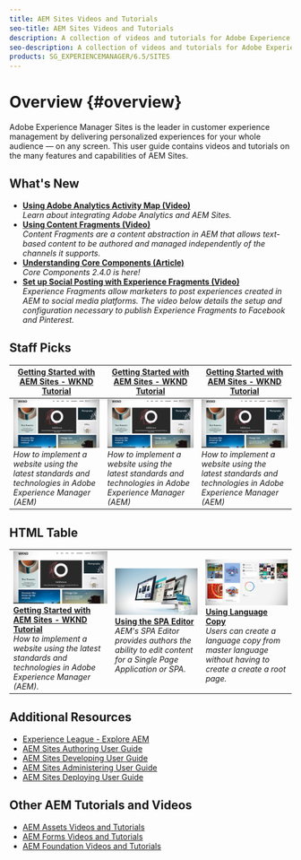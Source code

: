 ```yaml
---
title: AEM Sites Videos and Tutorials
seo-title: AEM Sites Videos and Tutorials
description: A collection of videos and tutorials for Adobe Experience Manager Sites. 
seo-description: A collection of videos and tutorials for Adobe Experience Manager Sites
products: SG_EXPERIENCEMANAGER/6.5/SITES
---
```


# Overview {#overview}

Adobe Experience Manager Sites is the leader in customer experience management by delivering personalized experiences for your whole audience — on any screen. This user guide contains videos and tutorials on the many features and capabilities of AEM Sites.

## What's New

* **[Using Adobe Analytics Activity Map (Video)](./analytics/activity-map-feature-video-use.md)**  
  *Learn about integrating Adobe Analytics and AEM Sites.*
* **[Using Content Fragments (Video)](./content-fragments/content-fragments-feature-video-use.md)**  
    *Content Fragments are a content abstraction in AEM that allows text-based content to be authored and managed independently of the channels it supports.*
* **[Understanding Core Components (Article)](./components/core-components-feature-video-understand.md)**  
    *Core Components 2.4.0 is here!*
* **[Set up Social Posting with Experience Fragments (Video)](./experience-fragments/experience-fragments-social-technical-video-setup.md)**  
    *Experience Fragments allow marketers to post experiences created in AEM to social media platforms. The video below details the setup and configuration necessary to publish Experience Fragments to Facebook and Pinterest.*

## Staff Picks

|[Getting Started with AEM Sites - WKND Tutorial](https://docs.adobe.com/content/help/en/experience-manager-learn/getting-started-wknd-tutorial-develop/overview.html)|[Getting Started with AEM Sites - WKND Tutorial](https://docs.adobe.com/content/help/en/experience-manager-learn/getting-started-wknd-tutorial-develop/overview.html)|[Getting Started with AEM Sites - WKND Tutorial](https://docs.adobe.com/content/help/en/experience-manager-learn/getting-started-wknd-tutorial-develop/overview.html)|
|---------|------|------|
| ![Getting Started with AEM Sites - WKND Tutorial](assets/aem-wknd-tutorial.png) <br/> *How to implement a website using the latest standards and technologies in Adobe Experience Manager (AEM)*| ![Getting Started with AEM Sites - WKND Tutorial](assets/aem-wknd-tutorial.png) <br/> *How to implement a website using the latest standards and technologies in Adobe Experience Manager (AEM)* | ![Getting Started with AEM Sites - WKND Tutorial](assets/aem-wknd-tutorial.png) <br/> *How to implement a website using the latest standards and technologies in Adobe Experience Manager (AEM)* |

## HTML Table

<table>
<tr>
  <td>
    <a href="https://docs.adobe.com/content/help/en/experience-manager-learn/getting-started-wknd-tutorial-develop/overview.html">
    <img alt="Getting Started with AEM Sites - WKND Tutorial" src="assets/aem-wknd-tutorial.png" />
    </a>
    <br/>
     <a href="https://docs.adobe.com/content/help/en/experience-manager-learn/getting-started-wknd-tutorial-develop/overview.html">
    <b>Getting Started with AEM Sites - WKND Tutorial</b><br/>
    </a>
    <i>How to implement a website using the latest standards and technologies in Adobe Experience Manager (AEM).</i>
  </td>
  <td>
    <a href="spa-editor/spa-editor-framework-feature-video-use.md">
    <img alt="Using the SPA Editor" src="assets/spa-editor.jpg" />
    <br/>
    </a>
    <a href="spa-editor/spa-editor-framework-feature-video-use.md">
     <b>Using the SPA Editor</b><br/>
    </a>
    <i>AEM's SPA Editor provides authors the ability to edit content for a Single Page Application or SPA.</i>
  </td>
  <td>
    <a href="translation/language-copy-feature-video-use.md">
    <img alt="Using Language Copy" src="assets/translation.png" />
    <br/>
    </a>
    <a href="translation/language-copy-feature-video-use.md">
    <b>Using Language Copy</b><br/>
    </a>
    <i>Users can create a language copy from master language without having to create a create a root page.</i>
  </td>
</tr>
</table>

## Additional Resources

* [Experience League - Explore AEM](https://experienceleague.adobe.com/#recommended/solutions/experience-manager)
* [AEM Sites Authoring User Guide](https://helpx.adobe.com/experience-manager/6-5/sites/authoring/user-guide.html)
* [AEM Sites Developing User Guide](https://helpx.adobe.com/experience-manager/6-5/sites/developing/user-guide.html)
* [AEM Sites Administering User Guide](https://helpx.adobe.com/experience-manager/6-5/sites/administering/user-guide.html)
* [AEM Sites Deploying User Guide](https://helpx.adobe.com/experience-manager/6-5/sites/deploying/user-guide.html)

## Other AEM Tutorials and Videos

* [AEM Assets Videos and Tutorials](/help/assets/overview.md)
* [AEM Forms Videos and Tutorials](/help/forms/introduction.md)
* [AEM Foundation Videos and Tutorials](../foundation/overview.md)
